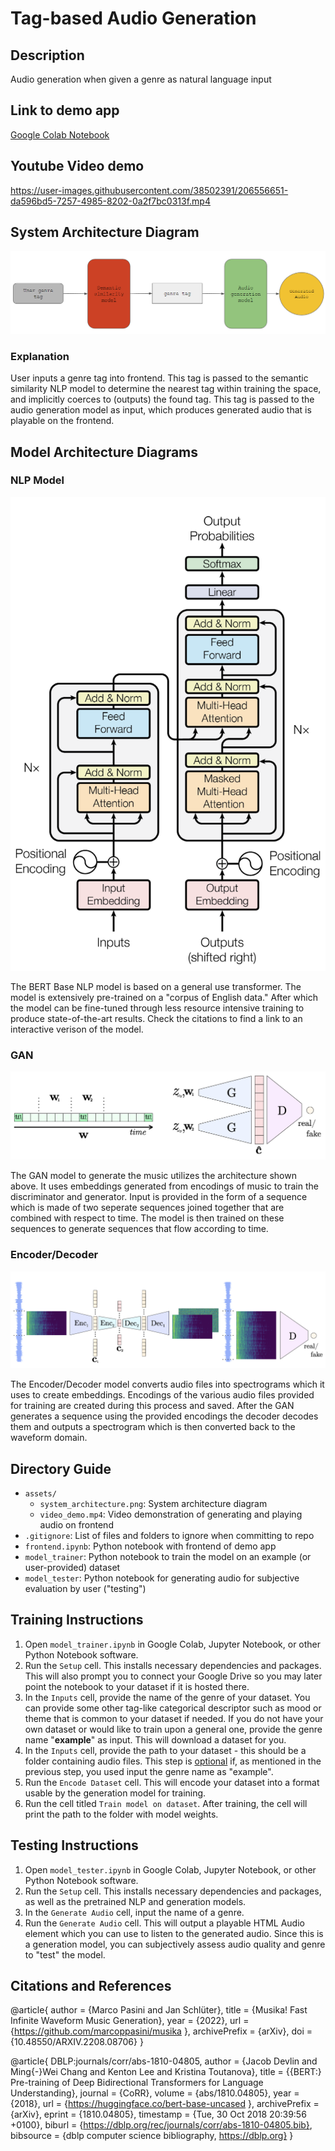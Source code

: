 # Tag-based Audio Generation

## Description

Audio generation when given a genre as natural language input 

## Link to demo app

[Google Colab Notebook](https://colab.research.google.com/drive/17G45yw0ZzsD84X-Q3RHPy6ER9Pb-u6hK)

## Youtube Video demo

https://user-images.githubusercontent.com/38502391/206556651-da596bd5-7257-4985-8202-0a2f7bc0313f.mp4

## System Architecture Diagram

![System Architecture Diagram](./assets/system_architecture.png)

### Explanation

User inputs a genre tag into frontend. This tag is passed to the semantic similarity NLP model to determine the nearest tag within training the space, and implicitly coerces to (outputs) the found tag. This tag is passed to the audio generation model as input, which produces generated audio that is playable on the frontend.

## Model Architecture Diagrams

### NLP Model

![NLP Architecture Diagram](./assets/NLP_model_architecture.png)

The BERT Base NLP model is based on a general use transformer. The model is extensively pre-trained on a "corpus of English data." After which the model can be fine-tuned through less resource intensive training to produce state-of-the-art results. Check the citations to find a link to an interactive verison of the model.

### GAN

![GAN Architecture Diagram](./assets/GAN_architecture.png)

The GAN model to generate the music utilizes the architecture shown above. It uses embeddings generated from encodings of music to train the discriminator and generator. Input is provided in the form of a sequence which is made of two seperate sequences joined together that are combined with respect to time. The model is then trained on these sequences to generate sequences that flow according to time.

### Encoder/Decoder

![Encoder/Decoder Architecture Diagram](./assets/Encoder_Decoder_Architecture.png)

The Encoder/Decoder model converts audio files into spectrograms which it uses to create embeddings. Encodings of the various audio files provided for training are created during this process and saved. After the GAN generates a sequence using the provided encodings the decoder decodes them and outputs a spectrogram which is then converted back to the waveform domain. 


## Directory Guide

 - `assets/`
	 - `system_architecture.png`: System architecture diagram
     - `video_demo.mp4`: Video demonstration of generating and playing audio on frontend
 - `.gitignore`: List of files and folders to ignore when committing to repo
 - `frontend.ipynb`: Python notebook with frontend of demo app
 - `model_trainer`: Python notebook to train the model on an example (or user-provided) dataset
 - `model_tester`: Python notebook for generating audio for subjective evaluation by user ("testing")

## Training Instructions

1. Open `model_trainer.ipynb` in Google Colab, Jupyter Notebook, or other Python Notebook software.
2. Run the `Setup` cell. This installs necessary dependencies and packages. This will also prompt you to connect your Google Drive so you may later point the notebook to your dataset if it is hosted there.
3. In the `Inputs` cell, provide the name of the genre of your dataset. You can provide some other tag-like categorical descriptor such as mood or theme that is common to your dataset if needed. If you do not have your own dataset or would like to train upon a general one, provide the genre name "**example**" as input. This will download a dataset for you.
4. In the `Inputs` cell, provide the path to your dataset - this should be a folder containing audio files. This step is <u>optional</u> if, as mentioned in the previous step, you used input the genre name as "example".
5. Run the `Encode Dataset` cell. This will encode your dataset into a format usable by the generation model for training.
6. Run the cell titled `Train model on dataset`. After training, the cell will print the path to the folder with model weights.

## Testing Instructions

1. Open `model_tester.ipynb` in Google Colab, Jupyter Notebook, or other Python Notebook software.
2. Run the `Setup` cell. This installs necessary dependencies and packages, as well as the pretrained NLP and generation models.
3. In the `Generate Audio` cell, input the name of a genre. 
4. Run the `Generate Audio` cell. This will output a playable HTML Audio element which you can use to listen to the generated audio. Since this is a generation model, you can subjectively assess audio quality and genre to "test" the model.

## Citations and References

 @article{
    author          =   {Marco Pasini and
                        Jan Schlüter},
    title           =   {Musika! Fast Infinite Waveform Music Generation},
    year            =   {2022},
    url             =   {https://github.com/marcoppasini/musika },
    archivePrefix   =   {arXiv},
    doi             =   {10.48550/ARXIV.2208.08706}
 }

@article{
    DBLP:journals/corr/abs-1810-04805,
    author          =   {Jacob Devlin and
                        Ming{-}Wei Chang and
                        Kenton Lee and
                        Kristina Toutanova},
    title           =   {{BERT:} Pre-training of Deep Bidirectional Transformers for Language
                        Understanding},
    journal         =   {CoRR},
    volume          =   {abs/1810.04805},
    year            =   {2018},
    url             =   {https://huggingface.co/bert-base-uncased },
    archivePrefix   =   {arXiv},
    eprint          =   {1810.04805},
    timestamp       =   {Tue, 30 Oct 2018 20:39:56 +0100},
    biburl          =   {https://dblp.org/rec/journals/corr/abs-1810-04805.bib},
    bibsource       =   {dblp computer science bibliography, https://dblp.org}
}
